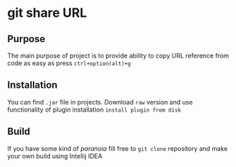 # git share URL

## Purpose

The main purpose of project is to provide ability to copy URL reference from code as easy as press `ctrl+option(alt)+g`

## Installation

You can find `.jar` file in projects.
Download `raw` version and use functionality of plugin installation `install plugin from disk`

## Build

If you have some kind of _paranoia_ fill free to `git clone` repository and make your own build using Intellij IDEA
